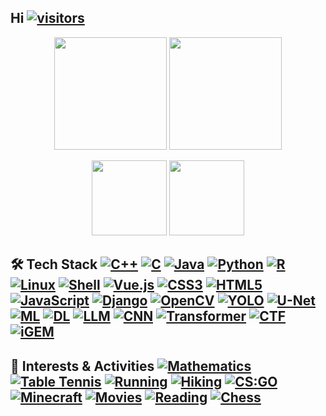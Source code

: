 ## Hi [![visitors](https://visitor-badge.laobi.icu/badge?page_id=yuhong2024.yuhong2024&style=flat-square)](https://github.com/yuhong2024)

<p align="center">
  <img src="https://github-readme-activity-graph.vercel.app/graph?username=yuhong2024&theme=dracula&hide_border=true&area=true&days_number=30" height="180"/>
  <img src="https://github-readme-stats.vercel.app/api/top-langs/?username=yuhong2024&layout=compact&theme=dracula&hide_border=true" height="180"/>
</p>

<p align="center">
  <img src="https://github-readme-stats.vercel.app/api?username=yuhong2024&show_icons=true&theme=dracula&hide_border=true&hide=prs,issues,contribs" height="120"/>
  <img src="https://github-readme-streak-stats.herokuapp.com/?user=yuhong2024&theme=dracula&hide_border=true" height="120"/>
</p>

## 🛠️ Tech Stack [![C++](https://img.shields.io/badge/-C++-00599C?style=flat-square&logo=c%2B%2B&logoColor=ffffff)](https://isocpp.org/) [![C](https://img.shields.io/badge/-C-00599C?style=flat-square&logo=c&logoColor=ffffff)](https://en.wikipedia.org/wiki/C_(programming_language)) [![Java](https://img.shields.io/badge/-Java-007396?style=flat-square&logo=java&logoColor=ffffff)](https://www.java.com/) [![Python](https://img.shields.io/badge/-Python-3776AB?style=flat-square&logo=python&logoColor=ffffff)](https://www.python.org/) [![R](https://img.shields.io/badge/-R-276DC3?style=flat-square&logo=r&logoColor=ffffff)](https://www.r-project.org/) [![Linux](https://img.shields.io/badge/-Linux-FCC624?style=flat-square&logo=linux&logoColor=000000)](https://www.linux.org/) [![Shell](https://img.shields.io/badge/-Shell-4EAA25?style=flat-square&logo=gnu-bash&logoColor=ffffff)](https://www.gnu.org/software/bash/) [![Vue.js](https://img.shields.io/badge/-Vue3-4FC08D?style=flat-square&logo=vue.js&logoColor=ffffff)](https://vuejs.org/) [![CSS3](https://img.shields.io/badge/-CSS3-1572B6?style=flat-square&logo=css3&logoColor=ffffff)](https://developer.mozilla.org/docs/Web/CSS) [![HTML5](https://img.shields.io/badge/-HTML5-E34F26?style=flat-square&logo=html5&logoColor=ffffff)](https://developer.mozilla.org/docs/Web/HTML) [![JavaScript](https://img.shields.io/badge/-JavaScript-F7DF1E?style=flat-square&logo=javascript&logoColor=000000)](https://developer.mozilla.org/docs/Web/JavaScript) [![Django](https://img.shields.io/badge/-Django-092E20?style=flat-square&logo=django&logoColor=ffffff)](https://www.djangoproject.com/) [![OpenCV](https://img.shields.io/badge/-OpenCV-5C3EE8?style=flat-square&logo=opencv&logoColor=ffffff)](https://opencv.org/) [![YOLO](https://img.shields.io/badge/-YOLO-00FFFF?style=flat-square&logoColor=000000)](https://pjreddie.com/darknet/yolo/) [![U-Net](https://img.shields.io/badge/-U--Net-FFB300?style=flat-square&logoColor=000000)](https://en.wikipedia.org/wiki/U-Net) [![ML](https://img.shields.io/badge/-Machine%20Learning-1572B6?style=flat-square&logo=scikit-learn&logoColor=ffffff)](https://en.wikipedia.org/wiki/Machine_learning) [![DL](https://img.shields.io/badge/-Deep%20Learning-FF6F00?style=flat-square&logo=tensorflow&logoColor=ffffff)](https://en.wikipedia.org/wiki/Deep_learning) [![LLM](https://img.shields.io/badge/-LLM-800080?style=flat-square&logo=openai&logoColor=ffffff)](https://en.wikipedia.org/wiki/Large_language_model) [![CNN](https://img.shields.io/badge/-CNN-FF9800?style=flat-square&logoColor=000000)](https://en.wikipedia.org/wiki/Convolutional_neural_network) [![Transformer](https://img.shields.io/badge/-Transformer-00BFFF?style=flat-square&logoColor=000000)](https://en.wikipedia.org/wiki/Transformer_(machine_learning_model)) [![CTF](https://img.shields.io/badge/-CTF-FF6B6B?style=flat-square&logo=ctf&logoColor=ffffff)](https://ctftime.org/) [![iGEM](https://img.shields.io/badge/-iGEM-41B06E?style=flat-square&logoColor=ffffff)](https://igem.org/)

## 🎯 Interests & Activities [![Mathematics](https://img.shields.io/badge/-Mathematics-1976D2?style=flat-square&logo=mathworks&logoColor=ffffff)](https://en.wikipedia.org/wiki/Mathematics) [![Table Tennis](https://img.shields.io/badge/-Table%20Tennis-FF6B6B?style=flat-square&logo=table-tennis&logoColor=ffffff)](https://en.wikipedia.org/wiki/Table_tennis) [![Running](https://img.shields.io/badge/-Running-4CAF50?style=flat-square&logo=running&logoColor=ffffff)](https://en.wikipedia.org/wiki/Running) [![Hiking](https://img.shields.io/badge/-Hiking-8BC34A?style=flat-square&logo=hiking&logoColor=ffffff)](https://en.wikipedia.org/wiki/Hiking) [![CS:GO](https://img.shields.io/badge/-CS:GO-000000?style=flat-square&logo=counter-strike&logoColor=ffffff)](https://store.steampowered.com/app/730/CounterStrike_Global_Offensive/) [![Minecraft](https://img.shields.io/badge/-Minecraft-62B47A?style=flat-square&logo=minecraft&logoColor=ffffff)](https://www.minecraft.net/) [![Movies](https://img.shields.io/badge/-Movies-E91E63?style=flat-square&logo=film&logoColor=ffffff)](https://en.wikipedia.org/wiki/Film) [![Reading](https://img.shields.io/badge/-Reading-2196F3?style=flat-square&logo=book&logoColor=ffffff)](https://en.wikipedia.org/wiki/Reading) [![Chess](https://img.shields.io/badge/-Chess-795548?style=flat-square&logo=chess&logoColor=ffffff)](https://en.wikipedia.org/wiki/Chess)

